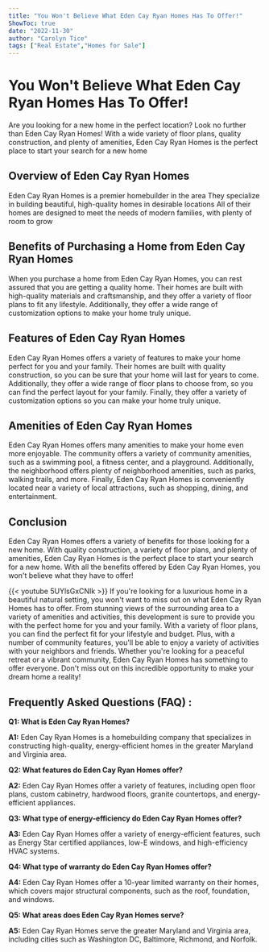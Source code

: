 ```yaml
---
title: "You Won't Believe What Eden Cay Ryan Homes Has To Offer!"
ShowToc: true 
date: "2022-11-30"
author: "Carolyn Tice" 
tags: ["Real Estate","Homes for Sale"]
---
```

# You Won't Believe What Eden Cay Ryan Homes Has To Offer!
Are you looking for a new home in the perfect location? Look no further than Eden Cay Ryan Homes! With a wide variety of floor plans, quality construction, and plenty of amenities, Eden Cay Ryan Homes is the perfect place to start your search for a new home

## Overview of Eden Cay Ryan Homes
Eden Cay Ryan Homes is a premier homebuilder in the area They specialize in building beautiful, high-quality homes in desirable locations All of their homes are designed to meet the needs of modern families, with plenty of room to grow

## Benefits of Purchasing a Home from Eden Cay Ryan Homes
When you purchase a home from Eden Cay Ryan Homes, you can rest assured that you are getting a quality home. Their homes are built with high-quality materials and craftsmanship, and they offer a variety of floor plans to fit any lifestyle. Additionally, they offer a wide range of customization options to make your home truly unique.

## Features of Eden Cay Ryan Homes
Eden Cay Ryan Homes offers a variety of features to make your home perfect for you and your family. Their homes are built with quality construction, so you can be sure that your home will last for years to come. Additionally, they offer a wide range of floor plans to choose from, so you can find the perfect layout for your family. Finally, they offer a variety of customization options so you can make your home truly unique.

## Amenities of Eden Cay Ryan Homes
Eden Cay Ryan Homes offers many amenities to make your home even more enjoyable. The community offers a variety of community amenities, such as a swimming pool, a fitness center, and a playground. Additionally, the neighborhood offers plenty of neighborhood amenities, such as parks, walking trails, and more. Finally, Eden Cay Ryan Homes is conveniently located near a variety of local attractions, such as shopping, dining, and entertainment.

## Conclusion
Eden Cay Ryan Homes offers a variety of benefits for those looking for a new home. With quality construction, a variety of floor plans, and plenty of amenities, Eden Cay Ryan Homes is the perfect place to start your search for a new home. With all the benefits offered by Eden Cay Ryan Homes, you won't believe what they have to offer!

{{< youtube 5UYlsGxCNIk >}} 
If you're looking for a luxurious home in a beautiful natural setting, you won't want to miss out on what Eden Cay Ryan Homes has to offer. From stunning views of the surrounding area to a variety of amenities and activities, this development is sure to provide you with the perfect home for you and your family. With a variety of floor plans, you can find the perfect fit for your lifestyle and budget. Plus, with a number of community features, you'll be able to enjoy a variety of activities with your neighbors and friends. Whether you're looking for a peaceful retreat or a vibrant community, Eden Cay Ryan Homes has something to offer everyone. Don't miss out on this incredible opportunity to make your dream home a reality!

## Frequently Asked Questions (FAQ) :
**Q1: What is Eden Cay Ryan Homes?**

**A1:** Eden Cay Ryan Homes is a homebuilding company that specializes in constructing high-quality, energy-efficient homes in the greater Maryland and Virginia area.

**Q2: What features do Eden Cay Ryan Homes offer?**

**A2:** Eden Cay Ryan Homes offer a variety of features, including open floor plans, custom cabinetry, hardwood floors, granite countertops, and energy-efficient appliances.

**Q3: What type of energy-efficiency do Eden Cay Ryan Homes offer?**

**A3:** Eden Cay Ryan Homes offer a variety of energy-efficient features, such as Energy Star certified appliances, low-E windows, and high-efficiency HVAC systems.

**Q4: What type of warranty do Eden Cay Ryan Homes offer?**

**A4:** Eden Cay Ryan Homes offer a 10-year limited warranty on their homes, which covers major structural components, such as the roof, foundation, and windows.

**Q5: What areas does Eden Cay Ryan Homes serve?**

**A5:** Eden Cay Ryan Homes serve the greater Maryland and Virginia area, including cities such as Washington DC, Baltimore, Richmond, and Norfolk.



